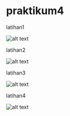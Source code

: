 # praktikum4

latihan1

![alt text](https://github.com/anisanisah05/praktikum4/blob/master/1.PNG)

latihan2

![alt text](https://github.com/anisanisah05/praktikum4/blob/master/2.PNG)

latihan3

![alt text](https://github.com/anisanisah05/praktikum4/blob/master/3.PNG)

latihan4

![alt text](https://github.com/anisanisah05/praktikum4/blob/master/4.PNG)
